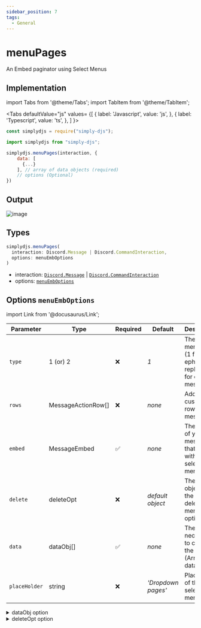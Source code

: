 ```yaml
---
sidebar_position: 7
tags:
  - General
---
```


# menuPages

An Embed paginator using Select Menus


## Implementation

import Tabs from '@theme/Tabs';
import TabItem from '@theme/TabItem';

<Tabs
  defaultValue="js"
  values= {[
    { label: 'Javascript', value: 'js', },
    { label: 'Typescript', value: 'ts', },
  ]
}>
<TabItem value="js">

```js
const simplydjs = require("simply-djs");
```

</TabItem>

<TabItem value="ts">

```ts
import simplydjs from "simply-djs";
```

</TabItem>

</Tabs>

```js
simplydjs.menuPages(interaction, {
    data: [
      {...}
    ], // array of data objects (required)
    // options (Optional)
})
```

## Output

![image](https://user-images.githubusercontent.com/71836991/173194790-3e73226f-72f0-40ae-8222-0ac41d889e24.png)

## Types
```ts
simplydjs.menuPages(
  interaction: Discord.Message | Discord.CommandInteraction,
  options: menuEmbOptions
)
```

- interaction: [`Discord.Message`](https://discord.js.org/#/docs/discord.js/stable/class/Message) | [`Discord.CommandInteraction`](https://discord.js.org/#/docs/discord.js/stable/class/CommandInteraction)
- options: [`menuEmbOptions`](#options-menuemboptions)

## Options `menuEmbOptions`

import Link from '@docusaurus/Link';

| Parameter | Type | Required | Default    | Description |
| --------- | ----- | -------- | -------- | ---------- |
| `type`     | <Link to="https://developer.mozilla.org/en-US/docs/Web/JavaScript/Reference/Global_Objects/Number">1 (or) 2</Link>   | ❌        | _1_             | The type of menuPage. (1 for ephemeral reply & 2 for editing message) |
| `rows` | <Link to="https://discord.js.org/#/docs/discord.js/stable/class/MessageActionRow">MessageActionRow[]</Link>       | ❌        | _none_     | Add custom rows to the message |
| `embed` | <Link to="https://discord.js.org/#/docs/discord.js/stable/class/MessageEmbed">MessageEmbed</Link>       | ✅        | _none_     | The embed of your message that is sent with the select menu |
| `delete` | <Link to="#deleteOpt">deleteOpt</Link>       | ❌         | _default object_     | The data object for the custom delete menu option |
| `data` | <Link to="#dataobj">dataObj[]</Link>       | ✅        | _none_     | The data necessary to create the pages. (Array of <Link to="#dataobj">dataObj</Link>) |
| `placeHolder` | <Link to="https://developer.mozilla.org/en-US/docs/Web/JavaScript/Reference/Global_Objects/String">string</Link> | ❌        | _'Dropdown pages'_  | Placeholder of the select menu |


<details style={{border: '0px solid'}}>
  <summary>dataObj option</summary>


### `dataObj`


| Parameter | Type | Required | Default    | Description |
| --------- | ----- | -------- | -------- | ---------- |
| `label` | <Link to="https://developer.mozilla.org/en-US/docs/Web/JavaScript/Reference/Global_Objects/String">string</Link> | ✅        | _none_  | The label of the option |
| `desc` | <Link to="https://developer.mozilla.org/en-US/docs/Web/JavaScript/Reference/Global_Objects/String">string</Link>       | ✅        | _none_     | The description of the option |
| `embed` | <Link to="https://discord.js.org/#/docs/discord.js/stable/class/MessageEmbed">MessageEmbed</Link>       | ✅        | _none_     | The embed of your message when the option is selected |
| `emoji` | <Link to="https://developer.mozilla.org/en-US/docs/Web/JavaScript/Reference/Global_Objects/String">string</Link> | ✅        | _none_  | The emoji of the option |

</details>

<details style={{border: '0px solid'}}>
  <summary>deleteOpt option</summary>


### `deleteOpt`


| Parameter | Type | Required | Default    | Description |
| --------- | ----- | -------- | -------- | ---------- |
| `enable`     | <Link to="https://developer.mozilla.org/en-US/docs/Web/JavaScript/Reference/Global_Objects/Boolean">boolean</Link>   | ✅        | _true_             | Enable/ Disable the delete option |
| `label` | <Link to="https://developer.mozilla.org/en-US/docs/Web/JavaScript/Reference/Global_Objects/String">string</Link> | ❌        | _none_  | The label of the delete option |
| `desc` | <Link to="https://developer.mozilla.org/en-US/docs/Web/JavaScript/Reference/Global_Objects/String">string</Link>       | ❌       | _none_     | The description of the delete option |
| `emoji` | <Link to="https://developer.mozilla.org/en-US/docs/Web/JavaScript/Reference/Global_Objects/String">string</Link> | ❌        | _none_  | The emoji of the delete option |

</details>